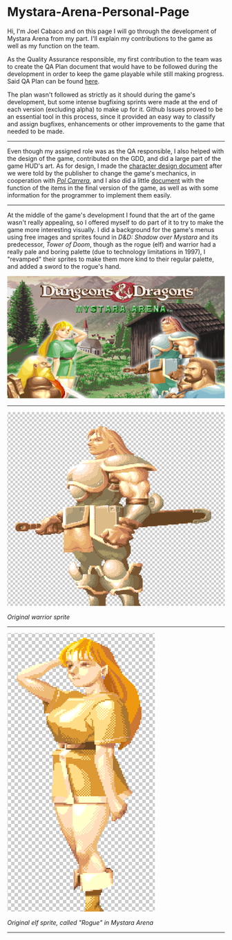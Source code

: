 # Mystara-Arena-Personal-Page

Hi, I'm Joel Cabaco and on this page I will go through the development of Mystara Arena from my part. I'll explain my contributions to the game as well as my function on the team.

As the Quality Assurance responsible, my first contribution to the team was to create the QA Plan document that would have to be followed during the development in order to keep the game playable while still making progress. Said QA Plan can be found [here](https://github.com/NOREADMEStudios/ProjectII/wiki/7.-QA-Plan).

The plan wasn't followed as strictly as it should during the game's development, but some intense bugfixing sprints were made at the end of each version (excluding alpha) to make up for it. Github Issues proved to be an essential tool in this process, since it provided an easy way to classify and assign bugfixes, enhancements or other improvements to the game that needed to be made.

---

Even though my assigned role was as the QA responsible, I also helped with the design of the game, contributed on the GDD, and did a large part of the game HUD's art. As for design, I made the [character design document](https://docs.google.com/document/d/161GctLFCBrmuUe6hATSU3c1YE4NHPJU_2VzHuSmFAC8/edit?usp=sharing) after we were told by the publisher to change the game's mechanics, in cooperation with [_Pol Carrera_](https://github.com/PolCarCat), and I also did a little [document](https://docs.google.com/document/d/1G8DMtu8iAIJ1iuQ1AI80mhGkVVN1J4CwUCQvT_OM29k/edit?usp=sharing) with the function of the items in the final version of the game, as well as with some information for the programmer to implement them easily.

---

At the middle of the game's development I found that the art of the game wasn't really appealing, so I offered myself to do part of it to try to make the game more interesting visually. I did a background for the game's menus using free images and sprites found in _D&D: Shadow over Mystara_ and its predecessor, _Tower of Doom_, though as the rogue (elf) and warrior had a really pale and boring palette (due to technology limitations in 1997), I "revamped" their sprites to make them more kind to their regular palette, and added a sword to the rogue's hand.

![](bg.png)

---

![Original warrior sprite](warrior_original.png)

_Original warrior sprite_

---

![Original elf sprite](elf_original.png)

_Original elf sprite, called "Rogue" in Mystara Arena_

---
